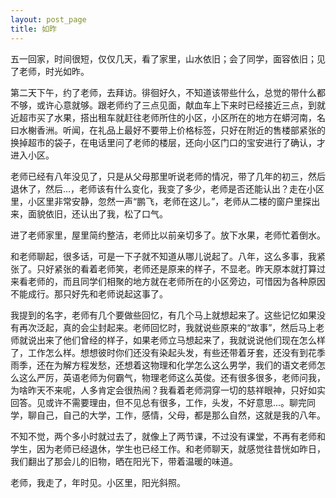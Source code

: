 ```yaml
---
layout: post_page
title: 如昨   
---
```


五一回家，时间很短，仅仅几天，看了家里，山水依旧；会了同学，面容依旧；见了老师，时光如昨。

第二天下午，约了老师，去拜访。徘徊好久，不知道该带些什么，总觉的带什么都不够，或许心意就够。跟老师约了三点见面，献血车上下来时已经接近三点，到就近超市买了水果，搭出租车就赶往老师所住的小区，小区所在的地方在蟒河南，名曰水榭香洲。听闻，在礼品上最好不要带上价格标签，只好在附近的售楼部紧张的换掉超市的袋子，在电话里问了老师的楼层，还向小区门口的宝安进行了确认，才进入小区。

老师已经有八年没见了，只是从父母那里听说老师的情况，带了几年的初三，然后退休了，然后...，老师该有什么变化，我变了多少，老师是否还能认出？走在小区里，小区里非常安静，忽然一声“鹏飞，老师在这儿。”，老师从二楼的窗户里探出来，面貌依旧，还认出了我，松了口气。

进了老师家里，屋里简约整洁，老师比以前亲切多了。放下水果，老师忙着倒水。

和老师聊起，很多话，可是一下子就不知道从哪儿说起了。八年，这么多事，我紧张了。只好紧张的看着老师笑，老师还是原来的样子，不显老。昨天原本就打算过来看老师的，而且同学们相聚的地方就在老师所在的小区旁边，可惜因为各种原因不能成行。那只好先和老师说起这事了。

我提到的名字，老师有几个要做些回忆，有几个马上就想起来了。这些记忆如果没有再次泛起，真的会尘封起来。老师回忆时，我就说些原来的“故事”，然后马上老师就说出来了他们曾经的样子，如果老师立马想起来了，我就说说他们现在怎么样了，工作怎么样。想想彼时你们还没有染起头发，有些还带着牙套，还没有到花季雨季，还在为解方程发愁，还想着这物理和化学怎么这么男学，我们的语文老师怎么这么严厉，英语老师为何霸气，物理老师这么英俊。还有很多很多，老师问我，为啥昨天不来呢，人多肯定会很热闹？我看着老师洞穿一切的慈祥眼神，只好如实回答。见或许不需要理由，但不见总有很多，工作，头发，不好意思...。聊完同学，聊自己，自己的大学，工作，感情，父母，都是那么自然，这就是我的八年。

不知不觉，两个多小时就过去了，就像上了两节课，不过没有课堂，不再有老师和学生，因为老师已经退休，学生也已经工作。和老师聊天，就感觉往昔恍如昨日，我们翻出了那会儿的旧物，晒在阳光下，带着温暖的味道。

老师，我走了，年时见。小区里，阳光斜照。